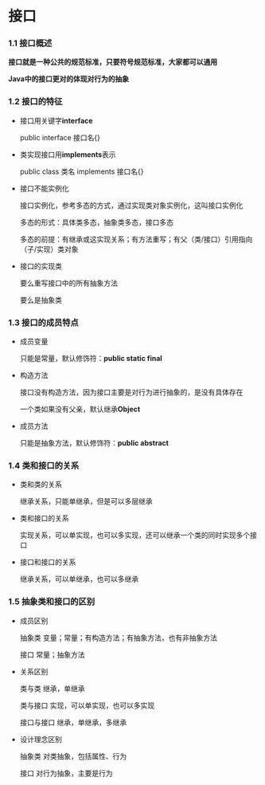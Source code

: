 # 接口

### 1.1 接口概述

**接口就是一种公共的规范标准，只要符号规范标准，大家都可以通用**

**Java中的接口更对的体现对行为的抽象**

### 1.2 接口的特征

- 接口用关键字**interface**

  public interface 接口名{}

- 类实现接口用**implements**表示

  public class 类名 implements 接口名{}

- 接口不能实例化

  接口实例化，参考多态的方式，通过实现类对象实例化，这叫接口实例化

  多态的形式：具体类多态，抽象类多态，接口多态

  多态的前提：有继承或这实现关系；有方法重写；有父（类/接口）引用指向（子/实现）类对象

- 接口的实现类

  要么重写接口中的所有抽象方法

  要么是抽象类

### 1.3 接口的成员特点

- 成员变量

  只能是常量，默认修饰符：**public static final**

- 构造方法

  接口没有构造方法，因为接口主要是对行为进行抽象的，是没有具体存在

  一个类如果没有父亲，默认继承**Object**

- 成员方法

  只能是抽象方法，默认修饰符：**public abstract**

### 1.4 类和接口的关系

- 类和类的关系

  继承关系，只能单继承，但是可以多层继承

- 类和接口的关系

  实现关系，可以单实现，也可以多实现，还可以继承一个类的同时实现多个接口

- 接口和接口的关系

  继承关系，可以单继承，也可以多继承

### 1.5 抽象类和接口的区别

- 成员区别

  抽象类            变量；常量；有构造方法；有抽象方法，也有非抽象方法

  接口                常量；抽象方法

- 关系区别

  类与类             继承，单继承

  类与接口         实现，可以单实现，也可以多实现

  接口与接口     继承，单继承，多继承

- 设计理念区别

  抽象类              对类抽象，包括属性、行为

  接口                  对行为抽象，主要是行为